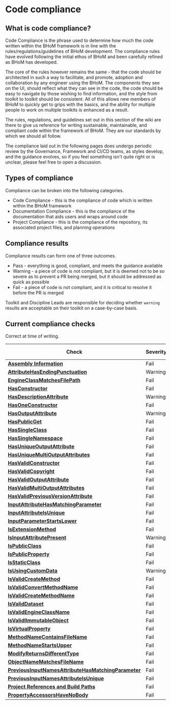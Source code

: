 # Code compliance

## What is code compliance?

Code Compliance is the phrase used to determine how much the code written within the BHoM framework is in line with the rules/regulations/guidelines of BHoM development. The compliance rules have evolved following the initial ethos of BHoM and been carefully refined as BHoM has developed.

The core of the rules however remains the same - that the code should be architected in such a way to facilitate, and promote, adoption and collaboration by any engineer using the BHoM. The components they see on the UI, should reflect what they can see in the code, the code should be easy to navigate by those wishing to find information, and the style from toolkit to toolkit should be consistent. All of this allows new members of BHoM to quickly get to grips with the basics, and the ability for multiple people to work on multiple toolkits is enhanced as a result.

The rules, regulations, and guidelines set out in this section of the wiki are there to give us reference for writing sustainable, maintainable, and compliant code within the framework of BHoM. They are our standards by which we should all follow.

The compliance laid out in the following pages does undergo periodic review by the Governance, Framework and CI/CD teams, as styles develop, and the guidance evolves, so if you feel something isn't quite right or is unclear, please feel free to open a discussion.

## Types of compliance

Compliance can be broken into the following categories.

 - Code Compliance - this is the compliance of code which is written within the BHoM framework
 - Documentation Compliance - this is the compliance of the documentation that aids users and wraps around code
 - Project Compliance - this is the compliance of the repository, its associated project files, and planning operations

## Compliance results

Compliance results can form one of three outcomes.

 - Pass - everything is good, compliant, and meets the guidance available
 - Warning - a piece of code is not compliant, but it is deemed not to be so severe as to prevent a PR being merged, but it should be addressed as quick as possible
 - Fail - a piece of code is not compliant, and it is critical to resolve it before the PR is merged

Toolkit and Discipline Leads are responsible for deciding whether `warning` results are acceptable on their toolkit on a case-by-case basis.

## Current compliance checks

Correct at time of writing.

| Check  | Severity | Compliance Type | 
| ------------- | ------------- | ------------- |
| [**Assembly Information**](AssemblyInfo-compliance) | Fail | Project |
| [**AttributeHasEndingPunctuation**](AttributeHasEndingPunctuation) | Warning | Documentation |
| [**EngineClassMatchesFilePath**](EngineClassMatchesFilePath) | Fail | Code |
| [**HasConstructor**](HasConstructor) | Fail | Code |
| [**HasDescriptionAttribute**](HasDescriptionAttribute) | Warning | Documentation |
| [**HasOneConstructor**](HasOneConstructor) | Fail | Code |
| [**HasOutputAttribute**](HasOutputAttribute) | Warning | Documentation |
| [**HasPublicGet**](HasPublicGet) | Fail | Code |
| [**HasSingleClass**](HasSingleClass) | Fail | Code |
| [**HasSingleNamespace**](HasSingleNamespace) | Fail | Code |
| [**HasUniqueOutputAttribute**](HasUniqueOutputAttribute) | Fail | Documentation |
| [**HasUniqueMultiOutputAttributes**](HasUniqueMultiOutputAttributes) | Fail | Documentation |
| [**HasValidConstructor**](HasValidConstructor) | Fail | Code |
| [**HasValidCopyright**](HasValidCopyright) | Fail | Copyright |
| [**HasValidOutputAttribute**](HasValidOutputAttribute) | Fail | Documentation |
| [**HasValidMultiOutputAttributes**](HasValidMultiOutputAttributes) | Fail | Documentation |
| [**HasValidPreviousVersionAttribute**](HasValidPreviousVersionAttribute) | Fail | Documentation |
| [**InputAttributeHasMatchingParameter**](InputAttributeHasMatchingParameter) | Fail | Documentation |
| [**InputAttributeIsUnique**](InputAttributeIsUnique) | Fail | Documentation |
| [**InputParameterStartsLower**](InputParameterStartsLower) | Fail | Code |
| [**IsExtensionMethod**](IsExtensionMethod) | Fail | Code |
| [**IsInputAttributePresent**](IsInputAttributePresent) | Warning | Documentation |
| [**IsPublicClass**](IsPublicClass) | Fail | Code |
| [**IsPublicProperty**](IsPublicProperty) | Fail | Code |
| [**IsStaticClass**](IsStaticClass) | Fail | Code |
| [**IsUsingCustomData**](IsUsingCustomData) | Warning | Code |
| [**IsValidCreateMethod**](IsValidCreateMethod) | Fail | Code |
| [**IsValidConvertMethodName**](IsValidConvertMethodName) | Fail | Code |
| [**IsValidCreateMethodName**](IsValidCreateMethodName) | Fail | Code |
| [**IsValidDataset**](IsValidDataset) | Fail | Dataset |
| [**IsValidEngineClassName**](IsValidEngineClassName) | Fail | Code |
| [**IsValidIImmutableObject**](IsValidIImmutableObject) | Fail | Code |
| [**IsVirtualProperty**](IsVirtualProperty) | Fail | Code |
| [**MethodNameContainsFileName**](MethodNameContainsFileName) | Fail | Code |
| [**MethodNameStartsUpper**](MethodNameStartsUpper) | Fail | Code |
| [**ModifyReturnsDifferentType**](ModifyReturnsDifferentType) | Fail | Code |
| [**ObjectNameMatchesFileName**](ObjectNameMatchesFileName) | Fail | Code |
| [**PreviousInputNamesAttributeHasMatchingParameter**](PreviousInputNamesAttributeHasMatchingParameter) | Fail | Documentation |
| [**PreviousInputNamesAttributeIsUnique**](PreviousInputNamesAttributeIsUnique) | Fail | Documentation |
| [**Project References and Build Paths**](Project-References-and-Build-Paths) | Fail | Project |
| [**PropertyAccessorsHaveNoBody**](PropertyAccessorsHaveNoBody) | Fail | Code |